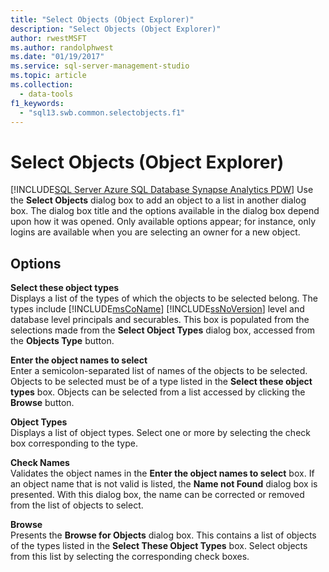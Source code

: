 ```yaml
---
title: "Select Objects (Object Explorer)"
description: "Select Objects (Object Explorer)"
author: rwestMSFT
ms.author: randolphwest
ms.date: "01/19/2017"
ms.service: sql-server-management-studio
ms.topic: article
ms.collection:
  - data-tools
f1_keywords:
  - "sql13.swb.common.selectobjects.f1"
---
```

# Select Objects (Object Explorer)
[!INCLUDE[SQL Server Azure SQL Database Synapse Analytics PDW](../includes/applies-to-version/sql-asdb-asdbmi-asa-pdw.md)]
Use the **Select Objects** dialog box to add an object to a list in another dialog box. The dialog box title and the options available in the dialog box depend upon how it was opened. Only available options appear; for instance, only logins are available when you are selecting an owner for a new object.  
  
## Options  
**Select these object types**  
Displays a list of the types of which the objects to be selected belong. The types include [!INCLUDE[msCoName](../includes/msconame-md.md)] [!INCLUDE[ssNoVersion](../includes/ssnoversion-md.md)] level and database level principals and securables. This box is populated from the selections made from the **Select Object Types** dialog box, accessed from the **Objects Type** button.  
  
**Enter the object names to select**  
Enter a semicolon-separated list of names of the objects to be selected. Objects to be selected must be of a type listed in the **Select these object types** box. Objects can be selected from a list accessed by clicking the **Browse** button.  
  
**Object Types**  
Displays a list of object types. Select one or more by selecting the check box corresponding to the type.  
  
**Check Names**  
Validates the object names in the **Enter the object names to select** box. If an object name that is not valid is listed, the **Name not Found** dialog box is presented. With this dialog box, the name can be corrected or removed from the list of objects to select.  
  
**Browse**  
Presents the **Browse for Objects** dialog box. This contains a list of objects of the types listed in the **Select These Object Types** box. Select objects from this list by selecting the corresponding check boxes.  
  
